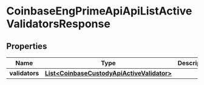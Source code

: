 
# CoinbaseEngPrimeApiApiListActiveValidatorsResponse

## Properties
Name | Type | Description | Notes
------------ | ------------- | ------------- | -------------
**validators** | [**List&lt;CoinbaseCustodyApiActiveValidator&gt;**](CoinbaseCustodyApiActiveValidator.md) |  | 




